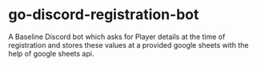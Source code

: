 # go-discord-registration-bot

A Baseline Discord bot which asks for Player details at the time of registration and stores these values at a provided google sheets with the help of google sheets api.
